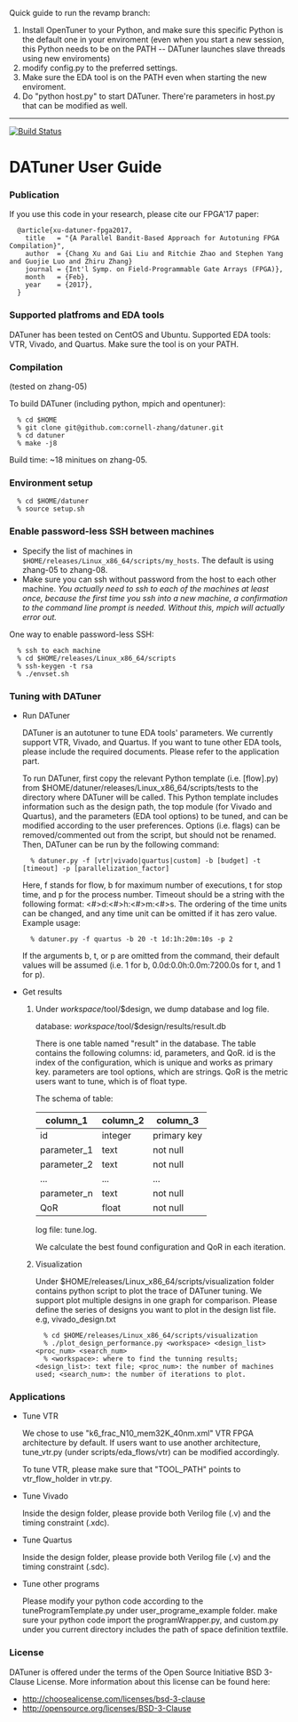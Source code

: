 Quick guide to run the revamp branch:

1. Install OpenTuner to your Python, and make sure this specific Python is the default one in your enviroment (even when you start a new session, this Python needs to be on the PATH -- DATuner launches slave threads using new enviroments)
2. modify config.py to the preferred settings.
3. Make sure the EDA tool is on the PATH even when starting the new enviroment.
4. Do "python host.py" to start DATuner. There're parameters in host.py that can be modified as well.

---------------------

[![Build Status](https://travis-ci.com/cornell-zhang/datuner.svg?token=KrcYXzoSR4bbR5JiDUuz&branch=master)](https://travis-ci.com/cornell-zhang/datuner)

# DATuner User Guide

### Publication

If you use this code in your research, please cite our FPGA'17 paper:

      @article{xu-datuner-fpga2017,
        title   = "{A Parallel Bandit-Based Approach for Autotuning FPGA Compilation}",
        author  = {Chang Xu and Gai Liu and Ritchie Zhao and Stephen Yang and Guojie Luo and Zhiru Zhang}
        journal = {Int'l Symp. on Field-Programmable Gate Arrays (FPGA)},
        month   = {Feb},
        year    = {2017},
      } 

### Supported platfroms and EDA tools

DATuner has been tested on CentOS and Ubuntu.
Supported EDA tools: VTR, Vivado, and Quartus. Make sure the tool is on your PATH.

### Compilation
(tested on zhang-05)

To build DATuner (including python, mpich and opentuner):

      % cd $HOME
      % git clone git@github.com:cornell-zhang/datuner.git
      % cd datuner
      % make -j8
            
Build time: ~18 minitues on zhang-05.
    
### Environment setup

      % cd $HOME/datuner
      % source setup.sh
       
### Enable password-less SSH between machines

 * Specify the list of machines in `$HOME/releases/Linux_x86_64/scripts/my_hosts`. The default is using zhang-05 to zhang-08.
 * Make sure you can ssh without password from the host to each other machine. *You actually need to ssh to each of the machines at least once, because the first time you ssh into a new machine, a confirmation to the command line prompt is needed. Without this, mpich will actually error out.*
  
One way to enable password-less SSH:
            
      % ssh to each machine
      % cd $HOME/releases/Linux_x86_64/scripts
      % ssh-keygen -t rsa
      % ./envset.sh

###  Tuning with DATuner

  * Run DATuner
  
    DATuner is an autotuner to tune EDA tools' parameters. We currently support VTR, Vivado, and Quartus. If you want to tune other EDA tools, please include the required documents. Please refer to the application part.
    
    To run DATuner, first copy the relevant Python template (i.e. [flow].py) from $HOME/datuner/releases/Linux_x86_64/scripts/tests to the directory where DATuner will be called. This Python template includes information such as the design path, the top module (for Vivado and Quartus), and the parameters (EDA tool options) to be tuned, and can be modified according to the user preferences. Options (i.e. flags) can be removed/commented out from the script, but should not be renamed. Then, DATuner can be run by the following command:
  
          % datuner.py -f [vtr|vivado|quartus|custom] -b [budget] -t [timeout] -p [parallelization_factor]

    Here, f stands for flow, b for maximum number of executions, t for stop time, and p for the process number. Timeout should be a string with the following format: <#>d:<#>h:<#>m:<#>s. The ordering of the time units can be changed, and any time unit can be omitted if it has zero value. Example usage: 

          % datuner.py -f quartus -b 20 -t 1d:1h:20m:10s -p 2 

    If the arguments b, t, or p are omitted from the command, their default values will be assumed (i.e. 1 for b, 0.0d:0.0h:0.0m:7200.0s for t, and 1 for p).

  * Get results
  
      1) Under $workspace/$tool/$design, we dump database and log file.
      
         database: $workspace/$tool/$design/results/result.db 
      
         There is one table named "result" in the database. The table contains the following columns: id, parameters, and QoR. id is the index of the configuration, which is unique and works as primary key. parameters are tool options, which are strings. QoR is the metric users want to tune, which is of float type.
      
         The schema of table:
      
         |column_1|column_2|column_3|
         |----|----|----|
         |id|integer|primary key|
         |parameter_1|text|not null|
         |parameter_2|text|not null|
         |...|...|...|
         |parameter_n|text|not null|
         |QoR|float|not null|
      
         log file: tune.log. 
      
         We calculate the best found configuration and QoR in each iteration.
      
      2) Visualization
  
         Under $HOME/releases/Linux_x86_64/scripts/visualization folder contains python script to plot the trace of DATuner tuning. We support plot multiple designs in one graph for comparison. Please define the series of designs you want to plot in the design list file. e.g, vivado_design.txt
     
               % cd $HOME/releases/Linux_x86_64/scripts/visualization
               % ./plot_design_performance.py <workspace> <design_list> <proc_num> <search_num> 
               % <workspace>: where to find the tunning results; <design_list>: text file; <proc_num>: the number of machines used; <search_num>: the number of iterations to plot.
            
            

###  Applications

   * Tune VTR

     We chose to use "k6_frac_N10_mem32K_40nm.xml" VTR FPGA architecture by default. If users want to use another architecture, tune_vtr.py (under scripts/eda_flows/vtr) can be modified accordingly.

     To tune VTR, please make sure that "TOOL_PATH" points to vtr_flow_holder in vtr.py.
   
   * Tune Vivado

     Inside the design folder, please provide both Verilog file (.v) and the timing constraint (.xdc).

   * Tune Quartus

     Inside the design folder, please provide both Verilog file (.v) and the timing constraint (.sdc).

   * Tune other programs
     
     Please modify your python code according to the tuneProgramTemplate.py under user_programe_example folder. make sure your python code import the programWrapper.py, and custom.py under you current directory includes the path of space definition textfile.


### License
DATuner is offered under the terms of the Open Source Initiative BSD 3-Clause License. More information about this license can be found here:
 - http://choosealicense.com/licenses/bsd-3-clause
 - http://opensource.org/licenses/BSD-3-Clause

